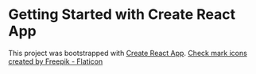 # Getting Started with Create React App

This project was bootstrapped with [Create React App](https://github.com/facebook/create-react-app).
<a href="https://www.flaticon.com/free-icons/check-mark" title="check mark icons">Check mark icons created by Freepik - Flaticon</a>
